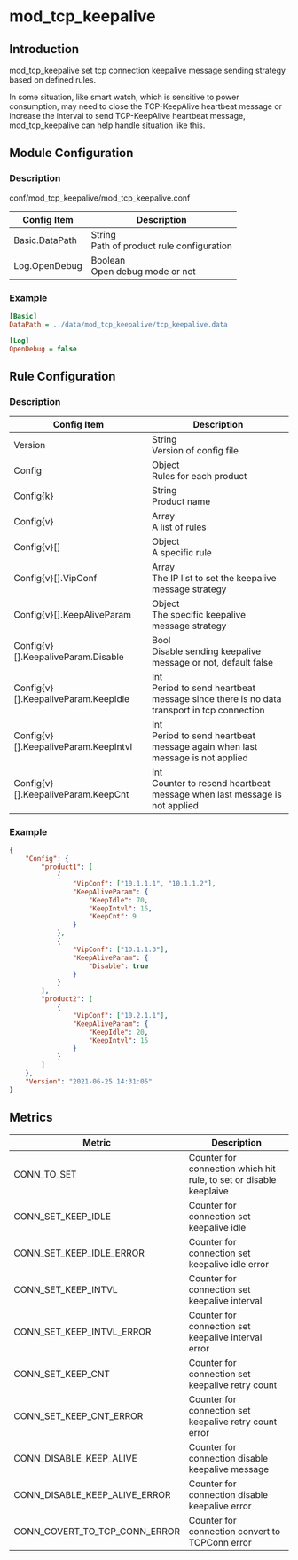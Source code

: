 # mod_tcp_keepalive

## Introduction

mod_tcp_keepalive set tcp connection keepalive message sending strategy based on defined rules.

In some situation, like smart watch, which is sensitive to power consumption, may need to close the TCP-KeepAlive heartbeat message or increase the interval to send TCP-KeepAlive heartbeat message, mod_tcp_keepalive can help handle situation like this.

## Module Configuration

### Description

conf/mod_tcp_keepalive/mod_tcp_keepalive.conf

| Config Item | Description |
| ----- | --- |
| Basic.DataPath | String<br>Path of product rule configuration |
| Log.OpenDebug | Boolean<br>Open debug mode or not |

### Example
```ini
[Basic]
DataPath = ../data/mod_tcp_keepalive/tcp_keepalive.data

[Log]
OpenDebug = false
```

## Rule Configuration

### Description

| Config Item | Description |
| ----- | --- |
| Version | String<br>Version of config file |
| Config | Object<br>Rules for each product |
| Config{k} | String<br>Product name |
| Config{v} | Array<br>A list of rules |
| Config{v}[] | Object<br>A specific rule |
| Config{v}[].VipConf | Array<br>The IP list to set the keepalive message strategy  |
| Config{v}[].KeepAliveParam | Object<br>The specific keepalive message strategy|
| Config{v}[].KeepaliveParam.Disable | Bool<br>Disable sending keepalive message or not, default false |
| Config{v}[].KeepaliveParam.KeepIdle | Int<br>Period to send heartbeat message since there is no data transport in tcp connection |
| Config{v}[].KeepaliveParam.KeepIntvl | Int<br>Period to send heartbeat message again when last message is not applied |
| Config{v}[].KeepaliveParam.KeepCnt | Int<br>Counter to resend heartbeat message when last message is not applied |

### Example

```json
{
    "Config": {
        "product1": [
            {
                "VipConf": ["10.1.1.1", "10.1.1.2"],
                "KeepAliveParam": {
                    "KeepIdle": 70,
                    "KeepIntvl": 15,
                    "KeepCnt": 9
                }
            },
            {
                "VipConf": ["10.1.1.3"],
                "KeepAliveParam": {
                    "Disable": true
                }
            }
        ],
        "product2": [
            {
                "VipConf": ["10.2.1.1"],
                "KeepAliveParam": {
                    "KeepIdle": 20,
                    "KeepIntvl": 15
                }
            }
        ]
    },
    "Version": "2021-06-25 14:31:05"
}
```

## Metrics

| Metric        | Description                         |
| ------------- | ---------------------------- |
| CONN_TO_SET    | Counter for connection which hit rule, to set or disable keeplaive                     |
| CONN_SET_KEEP_IDLE | Counter for connection set keepalive idle |
| CONN_SET_KEEP_IDLE_ERROR | Counter for connection set keepalive idle error |
| CONN_SET_KEEP_INTVL | Counter for connection set keepalive interval |
| CONN_SET_KEEP_INTVL_ERROR | Counter for connection set keepalive interval error |
| CONN_SET_KEEP_CNT | Counter for connection set keepalive retry count |
| CONN_SET_KEEP_CNT_ERROR | Counter for connection set keepalive retry count error |
| CONN_DISABLE_KEEP_ALIVE | Counter for connection disable keepalive message |
| CONN_DISABLE_KEEP_ALIVE_ERROR | Counter for connection disable keepalive error |
| CONN_COVERT_TO_TCP_CONN_ERROR | Counter for connection convert to TCPConn error |
